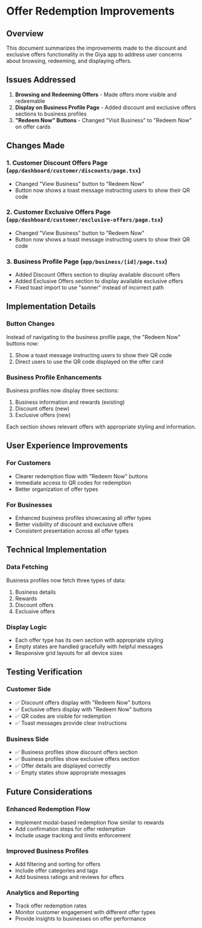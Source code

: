 # Offer Redemption Improvements

## Overview
This document summarizes the improvements made to the discount and exclusive offers functionality in the Giya app to address user concerns about browsing, redeeming, and displaying offers.

## Issues Addressed

1. **Browsing and Redeeming Offers** - Made offers more visible and redeemable
2. **Display on Business Profile Page** - Added discount and exclusive offers sections to business profiles
3. **"Redeem Now" Buttons** - Changed "Visit Business" to "Redeem Now" on offer cards

## Changes Made

### 1. Customer Discount Offers Page (`app/dashboard/customer/discounts/page.tsx`)
- Changed "View Business" button to "Redeem Now"
- Button now shows a toast message instructing users to show their QR code

### 2. Customer Exclusive Offers Page (`app/dashboard/customer/exclusive-offers/page.tsx`)
- Changed "View Business" button to "Redeem Now"
- Button now shows a toast message instructing users to show their QR code

### 3. Business Profile Page (`app/business/[id]/page.tsx`)
- Added Discount Offers section to display available discount offers
- Added Exclusive Offers section to display available exclusive offers
- Fixed toast import to use "sonner" instead of incorrect path

## Implementation Details

### Button Changes
Instead of navigating to the business profile page, the "Redeem Now" buttons now:
1. Show a toast message instructing users to show their QR code
2. Direct users to use the QR code displayed on the offer card

### Business Profile Enhancements
Business profiles now display three sections:
1. Business information and rewards (existing)
2. Discount offers (new)
3. Exclusive offers (new)

Each section shows relevant offers with appropriate styling and information.

## User Experience Improvements

### For Customers
- Clearer redemption flow with "Redeem Now" buttons
- Immediate access to QR codes for redemption
- Better organization of offer types

### For Businesses
- Enhanced business profiles showcasing all offer types
- Better visibility of discount and exclusive offers
- Consistent presentation across all offer types

## Technical Implementation

### Data Fetching
Business profiles now fetch three types of data:
1. Business details
2. Rewards
3. Discount offers
4. Exclusive offers

### Display Logic
- Each offer type has its own section with appropriate styling
- Empty states are handled gracefully with helpful messages
- Responsive grid layouts for all device sizes

## Testing Verification

### Customer Side
- ✅ Discount offers display with "Redeem Now" buttons
- ✅ Exclusive offers display with "Redeem Now" buttons
- ✅ QR codes are visible for redemption
- ✅ Toast messages provide clear instructions

### Business Side
- ✅ Business profiles show discount offers section
- ✅ Business profiles show exclusive offers section
- ✅ Offer details are displayed correctly
- ✅ Empty states show appropriate messages

## Future Considerations

### Enhanced Redemption Flow
- Implement modal-based redemption flow similar to rewards
- Add confirmation steps for offer redemption
- Include usage tracking and limits enforcement

### Improved Business Profiles
- Add filtering and sorting for offers
- Include offer categories and tags
- Add business ratings and reviews for offers

### Analytics and Reporting
- Track offer redemption rates
- Monitor customer engagement with different offer types
- Provide insights to businesses on offer performance